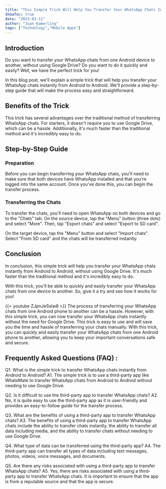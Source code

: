 ```yaml
---
title: "This Simple Trick Will Help You Transfer Your WhatsApp Chats Instantly From Android to Android - No Google Drive Needed!"
ShowToc: true 
date: "2023-03-11"
author: "Juan Kamerling" 
tags: ["Technology","Mobile Apps"]
---
```

## Introduction

Do you want to transfer your WhatsApp chats from one Android device to another, without using Google Drive? Do you want to do it quickly and easily? Well, we have the perfect trick for you! 

In this blog post, we'll explain a simple trick that will help you transfer your WhatsApp chats instantly from Android to Android. We'll provide a step-by-step guide that will make the process easy and straightforward. 

## Benefits of the Trick

This trick has several advantages over the traditional method of transferring WhatsApp chats. For starters, it doesn't require you to use Google Drive, which can be a hassle. Additionally, it's much faster than the traditional method and it's incredibly easy to do. 

## Step-by-Step Guide

### Preparation

Before you can begin transferring your WhatsApp chats, you'll need to make sure that both devices have WhatsApp installed and that you're logged into the same account. Once you've done this, you can begin the transfer process. 

### Transferring the Chats

To transfer the chats, you'll need to open WhatsApp on both devices and go to the "Chats" tab. On the source device, tap the "Menu" button (three dots) and select "More". Then, tap "Export chats" and select "Export to SD card". 

On the target device, tap the "Menu" button and select "Import chats". Select "From SD card" and the chats will be transferred instantly. 

## Conclusion

In conclusion, this simple trick will help you transfer your WhatsApp chats instantly from Android to Android, without using Google Drive. It's much faster than the traditional method and it's incredibly easy to do. 

With this trick, you'll be able to quickly and easily transfer your WhatsApp chats from one device to another. So, give it a try and see how it works for you!

{{< youtube ZJpnJeSslw8 >}} 
The process of transferring your WhatsApp chats from one Android phone to another can be a hassle. However, with this simple trick, you can now transfer your WhatsApp chats instantly without the need for Google Drive. This trick is easy to use and will save you the time and hassle of transferring your chats manually. With this trick, you can quickly and easily transfer your WhatsApp chats from one Android phone to another, allowing you to keep your important conversations safe and secure.

## Frequently Asked Questions (FAQ) :
Q1. What is the simple trick to transfer WhatsApp chats instantly from Android to Android?
A1. The simple trick is to use a third-party app like WhatsMate to transfer WhatsApp chats from Android to Android without needing to use Google Drive.

Q2. Is it difficult to use the third-party app to transfer WhatsApp chats?
A2. No, it is quite easy to use the third-party app as it is user-friendly and provides an easy-to-follow guide for the transfer process.

Q3. What are the benefits of using a third-party app to transfer WhatsApp chats?
A3. The benefits of using a third-party app to transfer WhatsApp chats include the ability to transfer chats instantly, the ability to transfer all data including media, and the ability to transfer chats without needing to use Google Drive.

Q4. What type of data can be transferred using the third-party app?
A4. The third-party app can transfer all types of data including text messages, photos, videos, voice messages, and documents.

Q5. Are there any risks associated with using a third-party app to transfer WhatsApp chats?
A5. Yes, there are risks associated with using a third-party app to transfer WhatsApp chats. It is important to ensure that the app is from a reputable source and that the app is secure.


